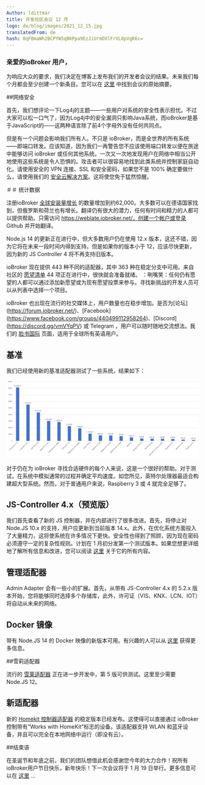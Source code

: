 ```yaml
---
Author: ldittmar
title: 开发社区会议 12 月
logo: de/blog/images/2021_12_15.jpg
translatedFrom: de
hash: 8qFBmaWh2BCPYW5qBKPpa9EzJiUrmOXlFrVL8pVgK6c=
---
```

### 亲爱的ioBroker 用户，
<!-- SOURCE: 925872 ### 亲爱的ioBroker 用户， -->
为响应大众的要求，我们决定在博客上发布我们的开发者会议的结果。未来我们每个月都会至少创建一个新条目。您可以在 [这里](https://forum.iobroker.net/topic/49502/meeting-f%C3%BCr-iobroker-core-dev-admin-15-12-21-20-30) 中找到会议的原始摘要。
<!-- SOURCE: 722873 为响应大众的要求，我们决定在博客上发布我们的开发者会议的结果。未来我们每个月都会至少创建一个新条目。您可以在 §§LLLLL_0§§ 中找到会议的原始摘要。 -->

##网络安全
<!-- SOURCE: 761725 ##网络安全 -->
首先，我们想评论一下Log4j的主题——一些用户对系统的安全性表示担忧。不过大家可以松一口气了，因为Log4j中的安全漏洞只影响Java系统，而ioBroker是基于JavaScript的——这两种语言除了前4个字母外没有任何共同点。
<!-- SOURCE: 535019 首先，我们想评论一下Log4j的主题——一些用户对系统的安全性表示担忧。不过大家可以松一口气了，因为Log4j中的安全漏洞只影响Java系统，而ioBroker是基于JavaScript的——这两种语言除了前4个字母外没有任何共同点。 -->

但是有一个问题会影响我们所有人。不只是 ioBroker，而是全世界的所有系统——即端口转发。应该知道，因为我们一再警告您不应该使用端口转发以便在旅途中能够访问 ioBroker 或任何其他系统。一次又一次地发现用户在网络中相当公开地使用这些系统是令人恐惧的。攻击者可以很容易地找到此类系统并控制家庭自动化。请使用安全的 VPN 连接、SSL 和安全密码，如果您不是 100% 确定要做什么，请使用我们的 [安全云解决方案](https://iobroker.pro/www/)。这将使您免于猛然惊醒。
<!-- SOURCE: 91768 但是有一个问题会影响我们所有人。不只是 ioBroker，而是全世界的所有系统——即端口转发。应该知道，因为我们一再警告您不应该使用端口转发以便在旅途中能够访问 ioBroker 或任何其他系统。一次又一次地发现用户在网络中相当公开地使用这些系统是令人恐惧的。攻击者可以很容易地找到此类系统并控制家庭自动化。请使用安全的 VPN 连接、SSL 和安全密码，如果您不是 100% 确定要做什么，请使用我们的 §§LLLLL_0§§。这将使您免于猛然惊醒。 -->

＃＃ 统计数据
<!-- SOURCE: 559944 ＃＃ 统计数据 -->

注册ioBroker [全球安装量增长](https://www.iobroker.net/#de/statistics) 的数量增加到约62,000。大多数可以在德语国家找到，但俄罗斯和荷兰也有增长。翻译仍有很大的潜力，任何有时间和精力的人都可以提供帮助。只需访问 https://weblate.iobroker.net/，创建一个帐户或登录 Github 并开始翻译。
<!-- SOURCE: 119072 注册ioBroker §§LLLLL_0§§ 的数量增加到约62,000。大多数可以在德语国家找到，但俄罗斯和荷兰也有增长。翻译仍有很大的潜力，任何有时间和精力的人都可以提供帮助。只需访问 https://weblate.iobroker.net/，创建一个帐户或登录 Github 并开始翻译。 -->

Node.js 14 的更新正在进行中，但大多数用户仍在使用 12.x 版本，这还不错，因为它将在未来一段时间内得到支持。但是如果你的版本小于 12，应该尽快更新，因为新的 JS Controller 4 将不再支持旧版本。
<!-- SOURCE: 301481 Node.js 14 的更新正在进行中，但大多数用户仍在使用 12.x 版本，这还不错，因为它将在未来一段时间内得到支持。但是如果你的版本小于 12，应该尽快更新，因为新的 JS Controller 4 将不再支持旧版本。 -->

ioBroker 现在提供 443 种不同的适配器，其中 363 种在稳定分支中可用。来自社区的 [愿望清单](https://github.com/ioBroker/AdapterRequests) 44 项正在进行中，很快就会准备就绪。 ：咧嘴笑：任何仍有愿望的人都可以通过添加新愿望或为现有愿望投票来参与。寻找新挑战的开发人员可以从列表中选择一个项目。
<!-- SOURCE: 77685 ioBroker 现在提供 443 种不同的适配器，其中 363 种在稳定分支中可用。来自社区的 §§LLLLL_0§§ 44 项正在进行中，很快就会准备就绪。 ：咧嘴笑：任何仍有愿望的人都可以通过添加新愿望或为现有愿望投票来参与。寻找新挑战的开发人员可以从列表中选择一个项目。 -->

ioBroker 也出现在流行的社交媒体上，用户数量也在稳步增加。是否为[论坛] (https://forum.iobroker.net/)、[Facebook] (https://www.facebook.com/groups/440499112958264)、[Discord] (https://discord.gg/vmVYqPV) 或 Telegram ，用户可以随时随地交流想法。我们的 [脸书国际](https://www.facebook.com/groups/iobrokerinternational) 页面，适用于全球所有英语用户。
<!-- SOURCE: 836925 ioBroker 也出现在流行的社交媒体上，用户数量也在稳步增加。是否为§§LLLLL_0§§ 页面，适用于全球所有英语用户。 -->

## 基准
<!-- SOURCE: 759895 ## 基准 -->
我们已经使用新的基准适配器测试了一些系统，结果如下：
<!-- SOURCE: 155262 我们已经使用新的基准适配器测试了一些系统，结果如下： -->

![基准](../images/2021_12_15_Benchmarks.PNG)
<!-- SOURCE: 284651 §§IIIII_0§§ -->

对于仍在为 ioBroker 寻找合适硬件的每个人来说，这是一个很好的帮助。对于测试，在系统中模拟通常的过程并确定平均速度。如您所见，英特尔处理器最适合构建超大型系统。然而，对于普通用户来说，Raspberry 3 或 4 就完全足够了。
<!-- SOURCE: 816615 对于仍在为 ioBroker 寻找合适硬件的每个人来说，这是一个很好的帮助。对于测试，在系统中模拟通常的过程并确定平均速度。如您所见，英特尔处理器最适合构建超大型系统。然而，对于普通用户来说，Raspberry 3 或 4 就完全足够了。 -->

## JS-Controller 4.x（预览版）
<!-- SOURCE: 874670 ## JS-Controller 4.x（预览版） -->
我们首先查看了新的 JS 控制器，并在内部进行了很多改进。首先，将停止对 Node.JS 10.x 的支持，用户应更新到当前版本 14.x。此外，在优化系统方面投入了大量精力，这将使系统在许多情况下更快。安全性也得到了照顾，因为现在密码必须遵守一定的复杂性规则。计划在 1 月初分发第一个测试版本。如果您想更详细地了解所有信息和改进，您可以阅读 [这里](https://github.com/ioBroker/ioBroker.js-controller/blob/master/CHANGELOG.md) 关于它的所有内容。
<!-- SOURCE: 315423 我们首先查看了新的 JS 控制器，并在内部进行了很多改进。首先，将停止对 Node.JS 10.x 的支持，用户应更新到当前版本 14.x。此外，在优化系统方面投入了大量精力，这将使系统在许多情况下更快。安全性也得到了照顾，因为现在密码必须遵守一定的复杂性规则。计划在 1 月初分发第一个测试版本。如果您想更详细地了解所有信息和改进，您可以阅读 §§LLLLL_0§§ 关于它的所有内容。 -->

## 管理适配器
<!-- SOURCE: 352628 ## 管理适配器 -->
Admin Adapter 会有一些小的扩展。首先，从带有 JS-Controller 4.x 的 5.2.x 版本开始，您将能够同时选择多个存储库，此外，许可证（VIS、KNX、LCN、IOT）将自动从未来的网络。
<!-- SOURCE: 336284 Admin Adapter 会有一些小的扩展。首先，从带有 JS-Controller 4.x 的 5.2.x 版本开始，您将能够同时选择多个存储库，此外，许可证（VIS、KNX、LCN、IOT）将自动从未来的网络。 -->

## Docker 镜像
<!-- SOURCE: 15527 ## Docker 镜像 -->
带有 Node.JS 14 的 Docker 映像的新版本可用。有兴趣的人可以从 [这里](https://hub.docker.com/r/buanet/iobroker/) 获得更多信息。
<!-- SOURCE: 755504 带有 Node.JS 14 的 Docker 映像的新版本可用。有兴趣的人可以从 §§LLLLL_0§§ 获得更多信息。 -->

##雪莉适配器
<!-- SOURCE: 585145 ##雪莉适配器 -->
流行的 [雪莱适配器](https://github.com/iobroker-community-adapters/ioBroker.shelly) 正在进一步开发中，第 5 版可供测试。这里至少需要 Node.JS 12。
<!-- SOURCE: 540247 流行的 §§LLLLL_0§§ 正在进一步开发中，第 5 版可供测试。这里至少需要 Node.JS 12。 -->

## 新适配器
<!-- SOURCE: 942453 ## 新适配器 -->
新的 [Homekit 控制器适配器](https://github.com/Apollon77/ioBroker.homekit-controller) 的稳定版本已经发布。这使得可以直接通过 ioBroker 控制带有“Works with HomeKit”标志的设备。该适配器支持 WLAN 和蓝牙设备，并且可以完全在本地网络中运行（即没有云）。
<!-- SOURCE: 403152 新的 §§LLLLL_0§§ 的稳定版本已经发布。这使得可以直接通过 ioBroker 控制带有“Works with HomeKit”标志的设备。该适配器支持 WLAN 和蓝牙设备，并且可以完全在本地网络中运行（即没有云）。 -->

##结束语
<!-- SOURCE: 356298 ##结束语 -->
在圣诞节和年底之前，我们的团队想借此机会感谢您今年的大力合作！祝所有ioBroker用户节日快乐，新年快乐！下一次会议将于 1 月 19 日举行。更多信息可以在 [这里](https://forum.iobroker.net/topic/50325/meeting-f%C3%BCr-iobroker-core-dev-admin-19-01-22-20-30) ...
<!-- SOURCE: 350528 在圣诞节和年底之前，我们的团队想借此机会感谢您今年的大力合作！祝所有ioBroker用户节日快乐，新年快乐！下一次会议将于 1 月 19 日举行。更多信息可以在 §§LLLLL_0§§ ... -->